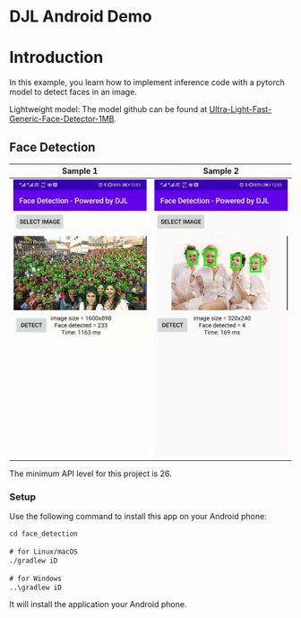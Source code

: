 # DJL Android Demo

# Introduction

In this example, you learn how to implement inference code with a pytorch model to detect faces in an image.

Lightweight model:
The model github can be found at [Ultra-Light-Fast-Generic-Face-Detector-1MB](https://github.com/Linzaer/Ultra-Light-Fast-Generic-Face-Detector-1MB).

## Face Detection

Sample 1                     |  Sample 2                     
:-------------------------:|:-------------------------:
![](img/1.jpeg)        |  ![](img/2.jpeg)         


The minimum API level for this project is 26.

### Setup

Use the following command to install this app on your Android phone:

```
cd face_detection

# for Linux/macOS
./gradlew iD

# for Windows
..\gradlew iD
```

It will install the application your Android phone.
